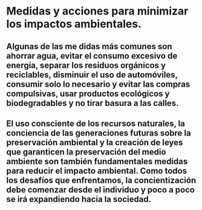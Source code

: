 # Medidas y acciones para minimizar los impactos ambientales.

## Algunas de las me didas más comunes son ahorrar agua, evitar el consumo excesivo de energía, separar los residuos orgánicos y reciclables, disminuir el uso de automóviles, consumir solo lo necesario y evitar las compras compulsivas, usar productos ecológicos y biodegradables y no tirar basura a las calles.
## El uso consciente de los recursos naturales, la conciencia de las generaciones futuras sobre la preservación ambiental y la creación de leyes que garanticen la preservación del medio ambiente son también fundamentales medidas para reducir el impacto ambiental. Como todos los desafíos que enfrentamos, la concientización debe comenzar desde el individuo y poco a poco se irá expandiendo hacia la sociedad.
